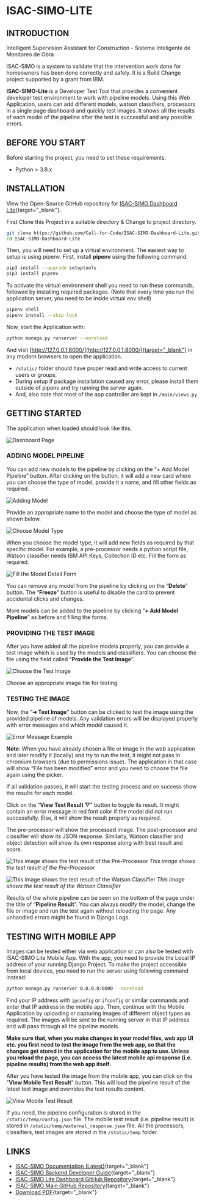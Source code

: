 # ISAC-SIMO-LITE

## INTRODUCTION
Intelligent Supervision Assistant for Construction - Sistema Inteligente de Monitoreo de Obra

ISAC-SIMO is a system to validate that the intervention work done for homeowners has been done correctly and safely. It is a Build Change project supported by a grant from IBM.

**ISAC-SIMO-Lite** is a Developer Test Tool that provides a convenient developer test environment to work with pipeline models. Using this Web Application, users can add different models, watson classifiers, processors in a single page dashboard and quickly test images. It shows all the results of each model of the pipeline after the test is successful and any possible errors.

## BEFORE YOU START
Before starting the project, you need to set these requirements.

 - Python > 3.8.x

## INSTALLATION
View the Open-Source GitHub repository for [ISAC-SIMO Dashboard Lite](https://github.com/Call-for-Code/ISAC-SIMO-Dashboard-Lite){target="_blank"}.

First Clone this Project in a suitable directory & Change to project directory.

```bash
git clone https://github.com/Call-for-Code/ISAC-SIMO-Dashboard-Lite.git
cd ISAC-SIMO-Dashboard-Lite
```
Then, you will need to set up a virtual environment. The easiest way to setup is using pipenv. First, install **pipenv** using the following command.

```bash
pip3 install --upgrade setuptools
pip3 install pipenv
```
To activate the virtual environment shell you need to run these commands, followed by installing required packages. (Note that every time you run the application server, you need to be inside virtual env shell)

```bash
pipenv shell
pipenv install --skip-lock
```
Now, start the Application with:

```bash
python manage.py runserver --noreload
```
And visit [http://127.0.0.1:8000/](http://127.0.0.1:8000/){target="_blank"} in any modern browsers to open the application.

- ``/static/`` folder should have proper read and write access to current users or groups.
- During setup if package installation caused any error, please install them outside of pipenv and try
running the server again.
- And, also note that most of the app controller are kept in ``/main/views.py``

## GETTING STARTED
The application when loaded should look like this.

![](./assets/lite-dashboard/image--000.png "Dashboard Page" )

### ADDING MODEL PIPELINE
You can add new models to the pipeline by clicking on the “+ Add Model Pipeline” button. After clicking on the button, it will add a new card where you can choose the type of model, provide it a name, and fill other fields as required.

![](./assets/lite-dashboard/image--002.png "Adding Model" )

Provide an appropriate name to the model and choose the type of model as shown below.

![](./assets/lite-dashboard/image--003.png "Choose Model Type" )

When you choose the model type, it will add new fields as required by that specific model. For example, a pre-processor needs a python script file, Watson classifier needs IBM API Keys, Collection ID etc. Fill the form as required.

![](./assets/lite-dashboard/image--004.png "Fill the Model Detail Form" )

You can remove any model from the pipeline by clicking on the “**Delete**” button. The “**Freeze**” button is useful to disable the card to prevent accidental clicks and changes.

More models can be added to the pipeline by clicking “**+ Add Model Pipeline**” as before and filling the forms.

### PROVIDING THE TEST IMAGE
After you have added all the pipeline models properly, you can provide a test image which is used by the models and classifiers. You can choose the file using the field called “**Provide the Test Image**”.

![](./assets/lite-dashboard/image--005.png "Choose the Test Image" )

Choose an appropriate image file for testing.

### TESTING THE IMAGE
Now, the “**➜ Test Image**” button can be clicked to test the image using the provided pipeline of models. Any validation errors will be displayed properly with error messages and which model caused it.

![](./assets/lite-dashboard/image--006.png "Error Message Example" )

**Note**: When you have already chosen a file or image in the web application and later modify it (locally) and try to run the test, it might not pass in chromium browsers (due to permissions issue). The application in that case will show “File has been modified” error and you need to choose the file again using the picker.

If all validation passes, it will start the testing process and on success show the results for each model.

Click on the “**View Test Result ▽**” button to toggle its result. It might contain an error message in red font color if the model did not run successfully. Else, it will show the result properly as required.

The pre-processor will show the processed image. The post-processor and classifier will show its JSON response. Similarly, Watson classifier and object detection will show its own response along with best
result and score.

![](./assets/lite-dashboard/image--007.png "This image shows the test result of the Pre-Processor" )
*This image shows the test result of the Pre-Processor*

![](./assets/lite-dashboard/image--008.png "This image shows the test result of the Watson Classifier" )
*This image shows the test result of the Watson Classifier*

Results of the whole pipeline can be seen on the bottom of the page under the title of “**Pipeline Result**”. You can always modify the model, change the file or image and run the test again without reloading the page. Any unhandled errors might be found in Django Logs.

## TESTING WITH MOBILE APP
Images can be tested either via web application or can also be tested with ISAC-SIMO Lite Mobile App. With the app, you need to provide the Local IP address of your running Django Project. To make the project accessible from local devices, you need to run the server using following command instead:

```bash
python manage.py runserver 0.0.0.0:8000 --noreload
```
Find your IP address with ``ipconfig`` or ``ifconfig`` or similar commands and enter that IP address in the mobile app. Then, continue with the Mobile Application by uploading or capturing images of different object types as required. The images will be sent to the running server in that IP address and will pass through all the pipeline models.

**Make sure that, when you make changes in your model files, web app UI etc. you first need to test the image from the web app, so that the changes get stored in the application for the mobile app to use. Unless you reload the page, you can access the latest mobile api response (i.e. pipeline results) from the web app itself.**

After you have tested the image from the mobile app, you can click on the "**View Mobile Test Result**" button. This will load the pipeline result of the latest test image and overrides the test results content.

![](./assets/lite-dashboard/image--009.png "View Mobile Test Result" )

If you need, the pipeline configuration is stored in the ``/static/temp/config.json`` file. The mobile test result (i.e. pipeline result) is stored in ``/static/temp/external_response.json`` file. All the processors, classifiers, test images are stored in the ``/static/temp`` folder.

## LINKS
- [ISAC-SIMO Documentation (Latest)](https://www.isac-simo.net/docs/){target="_blank"}
- [ISAC-SIMO Backend Developer Guide](https://www.isac-simo.net/docs/developer-guide/){target="_blank"}
- [ISAC-SIMO Lite Dashboard GitHub Repository](https://github.com/ISAC-SIMO/ISAC-SIMO-Dashboard-Lite){target="_blank"}
- [ISAC-SIMO Main GitHub Repository](https://github.com/ISAC-SIMO/ISAC-SIMO-Django-Backend){target="_blank"}
- [Download PDF](ISAC-SIMO-Lite-Documentation.pdf){target="_blank"}